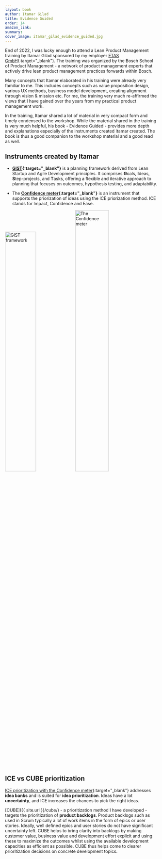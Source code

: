 ```yaml
---
layout: book
author: Itamar Gilad
title: Evidence Guided
order: 14
amazon_link: 
summary: 
cover_image: itamar_gilad_evidence_guided.jpg
---
```


End of 2022, I was lucky enough to attend a Lean Product Management training by Itamar Gilad sponsored by my employer [ETAS GmbH](http://www.etas.com){:target="_blank"}. The training was organized by the Bosch School of Product Management - a network of product management experts that actively drive lean product management practices forwards within Bosch. 

Many concepts that Itamar elaborated in his training were already very familiar to me. This includes concepts such as value proposition design, various UX methods, business model development, creating alignment through vision  & mission etc. For me, the training very much re-affirmed the views that I have gained over the years from my practical product management work. 

In the training, Itamar shared a lot of material in very compact form and timely condensed to the workshop.
While the material shared in the training is very much helpful, his book - Evidence Guided - provides more depth and explanations especially of the instruments created Itamar created. 
The book is thus a good companion to the workshop material and a good read as well. 

## Instruments created by Itamar

* **[GIST](https://itamargilad.com/gist-framework/){:target="_blank"}** is a planning framework derived from Lean Startup and Agile Development principles. It comprises **G**oals, **I**deas, **S**tep-projects, and **T**asks, offering a flexible and iterative approach to planning that focuses on outcomes, hypothesis testing, and adaptability.

* The **[Confidence meter](https://itamargilad.com/the-tool-that-will-help-you-choose-better-product-ideas/){:target="_blank"}** is an instrument that supports the priorization of ideas using the ICE priorization method. ICE stands for Impact, Confidence and Ease. 

<img src="{{ '/assets/itamar_gilad/GIST.jpg' | relative_url }} " alt="GIST framework" width="45%">
<img src="{{ '/assets/itamar_gilad/Confidence_Meter.png' | relative_url }}" alt="The Confidence meter" width="47%">  

## ICE vs CUBE prioritization

[ICE prioritization with the Confidence meter](https://itamargilad.com/the-tool-that-will-help-you-choose-better-product-ideas/){:target="_blank"} addresses **idea banks** and is suited for **idea prioritization**. Ideas have a lot **uncertainty**, and ICE increases the chances to pick the right ideas. 

[CUBE]({{ site.url }}/cube/) - a prioritization method I have developed - targets the prioritization of **product backlogs**. Product backlogs such as used in Scrum typically a lot of work items in the form of epics or user stories. Ideally, well defined epics and user stories do not have significant uncertainty left. CUBE helps to bring clarity into backlogs by making customer value, business value and development effort explicit and using these to maximize the outcomes whilst using the available development capacities as efficient as possible. CUBE thus helps come to clearer prioritization decisions on concrete development topics. 
